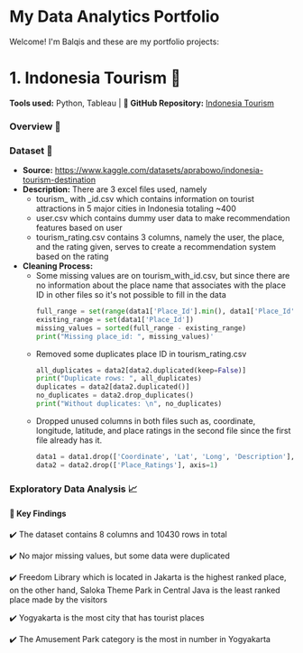 # My Data Analytics Portfolio
Welcome! I'm Balqis and these are my portfolio projects:

# 1. Indonesia Tourism 🌴
**Tools used:** Python, Tableau | **🔗 GitHub Repository:** [Indonesia Tourism](https://github.com/syhznbalqiis/Indonesia-Tourism)

### Overview 👀


### Dataset 📂
- **Source:** https://www.kaggle.com/datasets/aprabowo/indonesia-tourism-destination
- **Description:** There are 3 excel files used, namely
  - tourism_ with _id.csv which contains information on tourist attractions in 5 major cities in Indonesia totaling ~400
  - user.csv which contains dummy user data to make recommendation features based on user
  - tourism_rating.csv contains 3 columns, namely the user, the place, and the rating given, serves to create a recommendation system based on the rating
- **Cleaning Process:**
  - Some missing values are on tourism_with_id.csv, but since there are no information about the place name that associates with the place ID in other files so it's not possible to fill in the data
    ```python
    full_range = set(range(data1['Place_Id'].min(), data1['Place_Id'].max()+1))
    existing_range = set(data1['Place_Id']) 
    missing_values = sorted(full_range - existing_range)
    print("Missing place_id: ", missing_values)'
  - Removed some duplicates place ID in tourism_rating.csv
    ```python
    all_duplicates = data2[data2.duplicated(keep=False)]
    print("Duplicate rows: ", all_duplicates)
    duplicates = data2[data2.duplicated()]
    no_duplicates = data2.drop_duplicates()
    print("Without duplicates: \n", no_duplicates)
  - Dropped unused columns in both files such as, coordinate, longitude, latitude, and place ratings in the second file since the first file already has it.
    ```python
    data1 = data1.drop(['Coordinate', 'Lat', 'Long', 'Description'], axis=1)
    data2 = data2.drop(['Place_Ratings'], axis=1)

### Exploratory Data Analysis 📈
#### 📌 Key Findings
✔️ The dataset contains 8 columns and 10430 rows in total

✔️ No major missing values, but some data were duplicated

✔️ Freedom Library which is located in Jakarta is the highest ranked place, on the other hand, Saloka Theme Park in Central Java is the least ranked place made by the visitors

✔️ Yogyakarta is the most city that has tourist places

✔️ The Amusement Park category is the most in number in Yogyakarta

####
